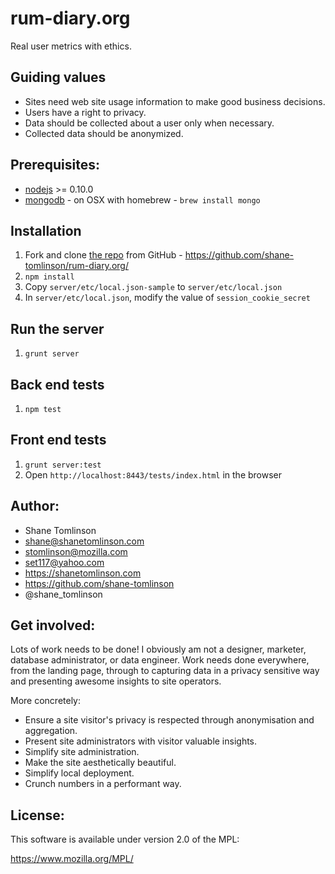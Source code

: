 # rum-diary.org

Real user metrics with ethics.

## Guiding values
* Sites need web site usage information to make good business decisions.
* Users have a right to privacy.
* Data should be collected about a user only when necessary.
* Collected data should be anonymized.

## Prerequisites:

* [nodejs](http://nodejs.org/) &gt;= 0.10.0
* [mongodb](http://www.mongodb.org/) - on OSX with homebrew - `brew install mongo`

## Installation

1. Fork and clone [the repo](https://github.com/shane-tomlinson/rum-diary.org) from GitHub - https://github.com/shane-tomlinson/rum-diary.org/
2. `npm install`
3. Copy `server/etc/local.json-sample` to `server/etc/local.json`
4. In `server/etc/local.json`, modify the value of `session_cookie_secret`

## Run the server

1. `grunt server`

## Back end tests

1. `npm test`

## Front end tests

1. `grunt server:test`
2. Open `http://localhost:8443/tests/index.html` in the browser

## Author:
* Shane Tomlinson
* shane@shanetomlinson.com
* stomlinson@mozilla.com
* set117@yahoo.com
* https://shanetomlinson.com
* https://github.com/shane-tomlinson
* @shane_tomlinson

## Get involved:

Lots of work needs to be done! I obviously am not a designer, marketer, database administrator, or data engineer. Work needs done everywhere, from the landing page, through to capturing data in a privacy sensitive way and presenting awesome insights to site operators.

More concretely:

* Ensure a site visitor's privacy is respected through anonymisation and aggregation.
* Present site administrators with visitor valuable insights.
* Simplify site administration.
* Make the site aesthetically beautiful.
* Simplify local deployment.
* Crunch numbers in a performant way.

## License:
This software is available under version 2.0 of the MPL:

  https://www.mozilla.org/MPL/




